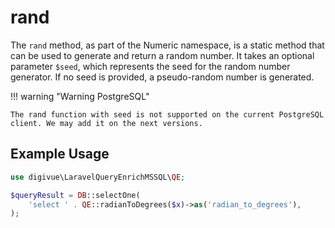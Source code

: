# rand

The `rand` method, as part of the Numeric namespace, is a static method that can be used to generate and return a random
number. It takes an optional parameter `$seed`, which represents the seed for the random number generator. If no seed is
provided, a pseudo-random number is generated.

!!! warning "Warning PostgreSQL"

    The rand function with seed is not supported on the current PostgreSQL client. We may add it on the next versions.

## Example Usage

```php
use digivue\LaravelQueryEnrichMSSQL\QE;

$queryResult = DB::selectOne(
    'select ' . QE::radianToDegrees($x)->as('radian_to_degrees'),
);
```
